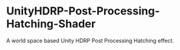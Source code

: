 # UnityHDRP-Post-Processing-Hatching-Shader
A world space based Unity HDRP Post Processing Hatching effect.
